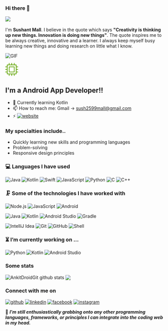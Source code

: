 ### Hi there 👋
![](https://komarev.com/ghpvc/?username=sushant-mall&color=orange&style=plastic&label=PROFILE+VIEWS)

I'm **Sushant Mall**. I believe in the quote which says **"Creativity is thinking up new things. Innovation is doing new things"**. The quote inspires me to be always creative, innovative and a learner. I always keep myself busy learning new things and doing research on little what I know.

<img alt="GIF" height= 150 src="https://camo.githubusercontent.com/992babdffd8c74a1502de375fbdf7e4d54773242/68747470733a2f2f6d656469612e67697068792e636f6d2f6d656469612f53576f536b4e36447854737a71494b4571762f67697068792e676966" />

<a href='https://docs.github.com/en/developers'><img src='https://raw.githubusercontent.com/acervenky/animated-github-badges/master/assets/devbadge.gif' width='40' height='40'></a> 
## I'm a Android App Developer!!
- 🌱 Currently learning Kotlin 
- 📫 How to reach me: Gmail -> sush2599mall@gmail.com
- ⚡ [![website](https://img.shields.io/badge/Portfolio-Sushant-2648ff?style=flat-square&logo=google-chrome)](https://sushant-mall.github.io/-Portfolio/)


### My specialties include..
- Quickly learning new skills and programming languages
- Problem-solving
- Responsive design principles


### 💻 Languages I have used

![Java](https://img.shields.io/badge/-Java-333333?style=flat&logo=java)
![Kotlin](https://img.shields.io/badge/-kotlin-333333?style=flat&logo=kotlin)
![Swift](https://img.shields.io/badge/-Swift-333333?style=flat&logo=swift)
![JavaScript](https://img.shields.io/badge/-JavaScript-333333?style=flat&logo=javascript)
![Python](https://img.shields.io/badge/-Python-333333?style=flat&logo=python)
![C](https://img.shields.io/badge/-C-333333?style=flat&logo=c)
![C++](https://img.shields.io/badge/-C++-333333?style=flat&logo=c%2B%2B)


### 🗜 Some of the technologies I have worked with
![Node.js](https://img.shields.io/badge/-Node.js-333333?style=flat&logo=node.js&logoColor=339933)
![JavaScript](https://img.shields.io/badge/-JavaScript-333333?style=flat&logo=javascript)
![Android](http://img.shields.io/badge/-Android-333333?style=flat&logo=android)

![Java](https://img.shields.io/badge/-Java-333333?style=flat&logo=java)
![Kotlin](https://img.shields.io/badge/-kotlin-333333?style=flat&logo=kotlin)
![Android Studio](http://img.shields.io/badge/-Android%20Studio-333333?style=flat&logo=android-studio)
![Gradle](http://img.shields.io/badge/-Gradle-333333?style=flat&logo=gradle)

![IntelliJ Idea](http://img.shields.io/badge/-IntelliJ-333333?style=flat&logo=jetbrains)
![Git](https://img.shields.io/badge/-Git-333333?style=flat&logo=git&logoColor=F05032)
![GitHub](https://img.shields.io/badge/-GitHub-333333?style=flat&logo=github&logoColor=FFFFFF)
![Shell](https://img.shields.io/badge/-Shell-333333?style=flat&logo=shell&logoColor=FFFFFF)


### ⏳ I’m currently working on ...
![Python](https://img.shields.io/badge/-Python-333333?style=flat&logo=python)
![Kotlin](https://img.shields.io/badge/-kotlin-333333?style=flat&logo=kotlin)
![Android Studio](http://img.shields.io/badge/-Android%20Studio-333333?style=flat&logo=android-studio)


### Some stats

<img align="center" src="https://github-readme-stats.vercel.app/api?username=sushant-mall&show_icons=true&theme=onedark&line_height=27" alt="AnkitDroidGit github stats" />

<img align="center" src="https://github-readme-stats.vercel.app/api/top-langs/?username=sushant-mall&layout=compact&theme=onedark&hide=css,html,jupyter+notebook" />


### Connect with me on

[<img src='https://cdn.jsdelivr.net/npm/simple-icons@3.0.1/icons/github.svg' alt='github' height='40'>](https://www.github.com/sushant-mall)  [<img src='https://cdn.jsdelivr.net/npm/simple-icons@3.0.1/icons/linkedin.svg' alt='linkedin' height='40'>](https://www.linkedin.com/in/sushant-mall-23843618b/)  [<img src='https://cdn.jsdelivr.net/npm/simple-icons@3.0.1/icons/facebook.svg' alt='facebook' height='40'>](https://www.facebook.com/sushant.mall.9/)  [<img src='https://cdn.jsdelivr.net/npm/simple-icons@3.0.1/icons/instagram.svg' alt='instagram' height='40'>](https://www.instagram.com/ig__sushant/)  


 🔭 ***I'm still enthusiastically grabbing onto any other programming languages, frameworks, or principles I can integrate into the coding web in my head.***



